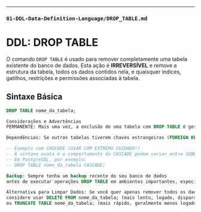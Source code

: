 ---

### `01-DDL-Data-Definition-Language/DROP_TABLE.md`


# DDL: DROP TABLE

O comando `DROP TABLE` é usado para remover completamente uma tabela existente do banco de dados.
Esta ação é **IRREVERSÍVEL** e remove a estrutura da tabela, todos os dados contidos nela, e quaisquer índices, gatilhos, restrições e permissões associadas à tabela.

## Sintaxe Básica

```sql
DROP TABLE nome_da_tabela;

Considerações e Advertências
PERMANENTE: Mais uma vez, a exclusão de uma tabela com DROP TABLE é geralmente permanente e não pode ser desfeita facilmente (a menos que você tenha backups).

Dependências: Se outras tabelas tiverem chaves estrangeiras (FOREIGN KEY) referenciando a tabela que você está tentando remover, o SGBD pode impedir a operação DROP TABLE para manter a integridade referencial. Você pode precisar remover essas restrições de chave estrangeira primeiro, ou usar opções como CASCADE (se suportado e se for realmente o que você quer, pois isso pode remover objetos dependentes).

-- Exemplo com CASCADE (USAR COM EXTREMO CUIDADO!)
-- A sintaxe exata e o comportamento do CASCADE podem variar entre SGBDs.
-- Em PostgreSQL, por exemplo:
-- DROP TABLE nome_da_tabela CASCADE;

Backup: Sempre tenha um backup recente do seu banco de dados
antes de executar operações DROP TABLE em ambientes importantes, especialmente em produção.

Alternativa para Limpar Dados: Se você quer apenas remover todos os dados de uma tabela, mas manter sua estrutura,
considere usar DELETE FROM nome_da_tabela; (mais lento, logado, dispara gatilhos)
ou TRUNCATE TABLE nome_da_tabela; (mais rápido, geralmente menos logado, não dispara gatilhos de linha).
